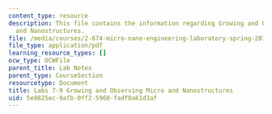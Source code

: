 ```yaml
---
content_type: resource
description: This file contains the information regarding Growing and Observing Micro
  and Nanostructures.
file: /media/courses/2-674-micro-nano-engineering-laboratory-spring-2016/5e8825ec9afb0ff25960fadf0a61d3af_MIT2_674S16_LabNote7_9.pdf
file_type: application/pdf
learning_resource_types: []
ocw_type: OCWFile
parent_title: Lab Notes
parent_type: CourseSection
resourcetype: Document
title: Labs 7-9 Growing and Observing Micro and Nanostructures
uid: 5e8825ec-9afb-0ff2-5960-fadf0a61d3af
---
```

